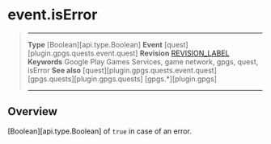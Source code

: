 # event.isError

> --------------------- ------------------------------------------------------------------------------------------
> __Type__              [Boolean][api.type.Boolean]
> __Event__             [quest][plugin.gpgs.quests.event.quest]
> __Revision__          [REVISION_LABEL](REVISION_URL)
> __Keywords__          Google Play Games Services, game network, gpgs, quest, isError
> __See also__          [quest][plugin.gpgs.quests.event.quest]
>						[gpgs.quests][plugin.gpgs.quests]
>                       [gpgs.*][plugin.gpgs]
> --------------------- ------------------------------------------------------------------------------------------

## Overview

[Boolean][api.type.Boolean] of `true` in case of an error.